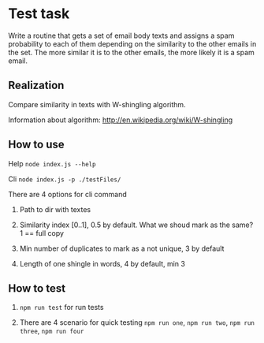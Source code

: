 # Test task

Write a routine that gets a set of email body texts and assigns a spam probability to each of them depending on the similarity to the other emails in the set. The more similar it is to the other emails, the more likely it is a spam email.

## Realization

Compare similarity in texts with W-shingling algorithm.

Information about algorithm: http://en.wikipedia.org/wiki/W-shingling

## How to use

Help `node index.js --help`

Cli `node index.js -p ./testFiles/`

There are 4 options for cli command

1. Path to dir with textes

2. Similarity index [0..1], 0.5 by default. What we shoud mark as the same? 1 == full copy

3. Min number of duplicates to mark as a not unique, 3 by default

4. Length of one shingle in words, 4 by default, min 3

## How to test

1. `npm run test` for run tests

2. There are 4 scenario for quick testing `npm run one`, `npm run two`, `npm run three`, `npm run four`
